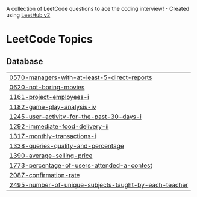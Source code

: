 A collection of LeetCode questions to ace the coding interview! - Created using [LeetHub v2](https://github.com/arunbhardwaj/LeetHub-2.0)
<!---LeetCode Topics Start-->
# LeetCode Topics
## Database
|  |
| ------- |
| [0570-managers-with-at-least-5-direct-reports](https://github.com/AnshulNEU/LeetCode/tree/master/0570-managers-with-at-least-5-direct-reports) |
| [0620-not-boring-movies](https://github.com/AnshulNEU/LeetCode/tree/master/0620-not-boring-movies) |
| [1161-project-employees-i](https://github.com/AnshulNEU/LeetCode/tree/master/1161-project-employees-i) |
| [1182-game-play-analysis-iv](https://github.com/AnshulNEU/LeetCode/tree/master/1182-game-play-analysis-iv) |
| [1245-user-activity-for-the-past-30-days-i](https://github.com/AnshulNEU/LeetCode/tree/master/1245-user-activity-for-the-past-30-days-i) |
| [1292-immediate-food-delivery-ii](https://github.com/AnshulNEU/LeetCode/tree/master/1292-immediate-food-delivery-ii) |
| [1317-monthly-transactions-i](https://github.com/AnshulNEU/LeetCode/tree/master/1317-monthly-transactions-i) |
| [1338-queries-quality-and-percentage](https://github.com/AnshulNEU/LeetCode/tree/master/1338-queries-quality-and-percentage) |
| [1390-average-selling-price](https://github.com/AnshulNEU/LeetCode/tree/master/1390-average-selling-price) |
| [1773-percentage-of-users-attended-a-contest](https://github.com/AnshulNEU/LeetCode/tree/master/1773-percentage-of-users-attended-a-contest) |
| [2087-confirmation-rate](https://github.com/AnshulNEU/LeetCode/tree/master/2087-confirmation-rate) |
| [2495-number-of-unique-subjects-taught-by-each-teacher](https://github.com/AnshulNEU/LeetCode/tree/master/2495-number-of-unique-subjects-taught-by-each-teacher) |
<!---LeetCode Topics End-->